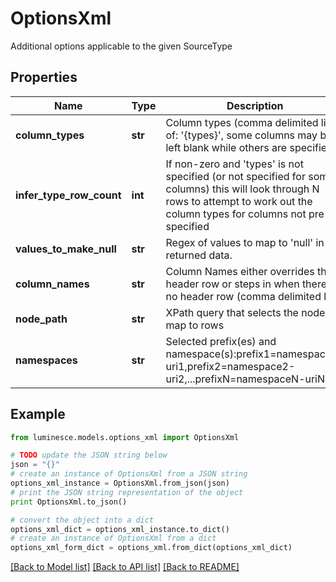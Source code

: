 # OptionsXml

Additional options applicable to the given SourceType

## Properties
Name | Type | Description | Notes
------------ | ------------- | ------------- | -------------
**column_types** | **str** | Column types (comma delimited list of: &#39;{types}&#39;, some columns may be left blank while others are specified) | [optional] 
**infer_type_row_count** | **int** | If non-zero and &#39;types&#39; is not specified (or not specified for some columns) this will look through N rows to attempt to work out the column types for columns not pre-specified | [optional] 
**values_to_make_null** | **str** | Regex of values to map to &#39;null&#39; in the returned data. | [optional] 
**column_names** | **str** | Column Names either overrides the header row or steps in when there is no header row (comma delimited list) | [optional] 
**node_path** | **str** | XPath query that selects the nodes to map to rows | [optional] 
**namespaces** | **str** | Selected prefix(es) and namespace(s):prefix1&#x3D;namespace1-uri1,prefix2&#x3D;namespace2-uri2,...prefixN&#x3D;namespaceN-uriN | [optional] 

## Example

```python
from luminesce.models.options_xml import OptionsXml

# TODO update the JSON string below
json = "{}"
# create an instance of OptionsXml from a JSON string
options_xml_instance = OptionsXml.from_json(json)
# print the JSON string representation of the object
print OptionsXml.to_json()

# convert the object into a dict
options_xml_dict = options_xml_instance.to_dict()
# create an instance of OptionsXml from a dict
options_xml_form_dict = options_xml.from_dict(options_xml_dict)
```
[[Back to Model list]](../README.md#documentation-for-models) [[Back to API list]](../README.md#documentation-for-api-endpoints) [[Back to README]](../README.md)



